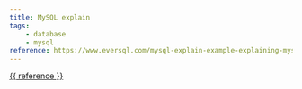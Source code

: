 ```yaml
---
title: MySQL explain
tags:
    - database
    - mysql
reference: https://www.eversql.com/mysql-explain-example-explaining-mysql-explain-using-stackoverflow-data
---
```

<a href="{{ reference }}">{{ reference }}</a>
